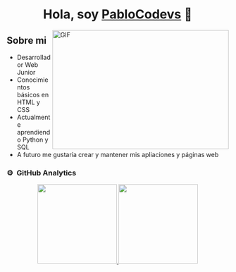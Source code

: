 <div align="center">
  <h1 align="center">Hola, soy <a href="#">PabloCodevs</a> 👋</h1>
</div>

<img align="right" top="500" height="270" width="400" alt="GIF" src="https://github.com/sharif-islam96403/sharif-islam96403/blob/main/CatCode.gif">

## Sobre mi

- Desarrollador Web Junior
- Conocimientos básicos en HTML y CSS
- Actualmente aprendiendo Python y SQL
- A futuro me gustaría crear y mantener mis apliaciones y páginas web

### ⚙️ &nbsp;GitHub Analytics

<p align="center">
<a href="https://github.com/PabloCodevs">
  <img height="180em" src="https://github-readme-stats-eight-theta.vercel.app/api?username=PabloCodev&show_icons=true&theme=algolia&include_all_commits=true&count_private=true"/>
  <img height="180em" src="https://github-readme-stats-eight-theta.vercel.app/api/top-langs/?username=PabloCodev&layout=compact&langs_count=8&theme=algolia"/>
</a>
</p>
